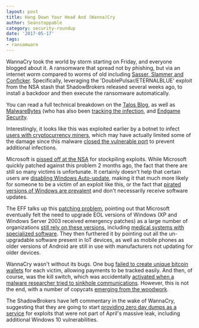 ```yaml
---
layout: post
title: Hang Down Your Head And (Wanna)Cry
author: Seanstoppable
category: security-roundup
date: '2017-05-17'
tags:
- ransomware
---
```


WannaCry took the world by storm starting on Friday, and everyone blogged about
it. A ransomware that spread not by phishing, but via an internet worm compared
to worms of old including [Sasser, Slammer and
Conficker](https://nakedsecurity.sophos.com/2017/05/15/the-windows-worm-is-back-and-this-time-its-serious/).
Specifically, leveraging the 'DoublePulsar/ETERNALBLUE' exploit from the NSA
stash that ShadowBrokers released several weeks ago, to install a backdoor and
then execute the ransomware automatically.

You can read a full technical breakdown on the [Talos
Blog](http://blog.talosintelligence.com/2017/05/wannacry.html), as well as
[MalwareBytes](https://blog.malwarebytes.com/threat-analysis/2017/05/the-worm-that-spreads-wanacrypt0r/)
(who has also been [tracking the
infection](https://intel.malwaretech.com/botnet/wcrypt), 
and [Endgame Security](https://www.endgame.com/blog/wcrywanacry-ransomware-technical-analysis).

Interestingly, it looks like this was exploited earlier by a botnet to infect
[users with cryptocurrency
miners](https://arstechnica.com/security/2017/05/massive-cryptocurrency-botnet-used-leaked-nsa-exploits-weeks-before-wcry/), 
which may have actually limited some of the damage since this malware [closed
the vulnerable
port](https://www.proofpoint.com/us/threat-insight/post/adylkuzz-cryptocurrency-mining-malware-spreading-for-weeks-via-eternalblue-doublepulsar)
to prevent additional infections.

Microsoft is [pissed off at the
NSA](https://www.techdirt.com/articles/20170515/17581837372/microsoft-is-pissed-off-nsa-over-wannacry-attack.shtml)
for stockpiling exploits. While Microsoft quickly patched against this problem 2 
months ago, the fact that there are still so many  victims is unfortunate. 
It certainly doesn't help that certain users are 
[disabling Windows
Auto-update](https://www.troyhunt.com/dont-tell-people-to-turn-off-windows-update-just-dont/),
making it that much more likely for someone to be a victim of an exploit like
this, or the fact that [pirated versions of Windows are
prevalent](https://www.engadget.com/2017/05/15/pirated-windows-china-russia-wannacry/)
and don't necessarily receive software updates.

The EFF talks up this [patching
problem](https://www.eff.org/deeplinks/2017/05/why-patching-problem-makes-us-wannacry), 
pointing out that Microsoft eventually felt the need to upgrade EOL versions of
Windows (XP and Windows Server 2003 received emergency patches) as a large
number of organizations [still rely on these
versions](https://www.wired.com/2017/05/still-use-windows-xp-prepare-worst/),
including [medical systems with specialized
software](https://krebsonsecurity.com/2017/05/u-k-hospitals-hit-in-widespread-ransomware-attack/).
They then furthered it by pointing out all the un-upgradable software present in 
IoT devices, as well as mobile phones as older versions of Android are still in 
use with manufacturers not updating for older devices.

WannaCry wasn't without its bugs. One bug [failed to create unique bitcoin
wallets](https://arstechnica.com/security/2017/05/wcry-ransomware-worms-bitcoin-take-tops-70k-as-its-spread-continues/)
for each victim, allowing payments to be tracked easily. And then, of course,
was the kill switch, which was accidentally [activated when a malware researcher
tried to sinkhole
communications](https://www.malwaretech.com/2017/05/how-to-accidentally-stop-a-global-cyber-attacks.html).
However, this is not the end, with a number of copycats [emerging from the
woodwork](https://www.bleepingcomputer.com/news/security/with-the-success-of-wannacry-imitations-are-quickly-in-development/).

The ShadowBrokers have left commentary in the wake of WannaCry, suggesting that 
they are going to start [providing zero day dumps as a
service](https://threatpost.com/shadowbrokers-planning-monthly-exploit-data-dump-service/125710/) 
for exploits that were not part of April's massive leak, including additional 
Windows 10 vulnerabilities.

